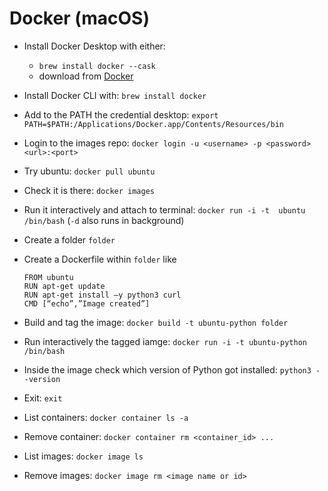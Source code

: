 # Docker (macOS)

- Install Docker Desktop with either:
    - `brew install docker --cask`
    - download from [Docker](https://www.docker.com/products/docker-desktop/)
- Install Docker CLI with: `brew install docker`
- Add to the PATH the credential desktop: `export PATH=$PATH:/Applications/Docker.app/Contents/Resources/bin`
- Login to the images repo: `docker login -u <username> -p <password> <url>:<port>`
- Try ubuntu: `docker pull ubuntu`
- Check it is there: `docker images`
- Run it interactively and attach to terminal: `docker run -i -t  ubuntu /bin/bash` (`-d` also runs in background)
- Create a folder `folder`
- Create a Dockerfile within `folder` like
    ```Docker
    FROM ubuntu
    RUN apt-get update 
    RUN apt-get install –y python3 curl
    CMD [“echo”,”Image created”] 
    ```
- Build and tag the image: `docker build -t ubuntu-python folder`
- Run interactively the tagged iamge: `docker run -i -t ubuntu-python /bin/bash`
- Inside the image check which version of Python got installed: `python3 --version`
- Exit: `exit`

- List containers: `docker container ls -a`
- Remove container: `docker container rm <container_id> ...`
- List images: `docker image ls`
- Remove images: `docker image rm <image name or id>`
